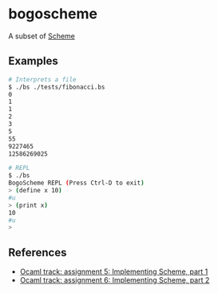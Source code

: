 # bogoscheme

A subset of [Scheme](https://www.gnu.org/software/mit-scheme/)

## Examples

```bash
# Interprets a file
$ ./bs ./tests/fibonacci.bs
0
1
1
2
3
5
55
9227465
12586269025

# REPL
$ ./bs
BogoScheme REPL (Press Ctrl-D to exit)
> (define x 10)
#u
> (print x)
10
#u
>
```

## References

- [Ocaml track: assignment 5: Implementing Scheme, part 1](http://courses.cms.caltech.edu/cs11/material/ocaml/lab5/lab5.html)
- [Ocaml track: assignment 6: Implementing Scheme, part 2](http://courses.cms.caltech.edu/cs11/material/ocaml/lab6/lab6.html)
